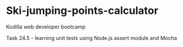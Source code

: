 # Ski-jumping-points-calculator

Kodilla web developer bootcamp

Task 24.5 - learning unit tests using Node.js assert module and Mocha